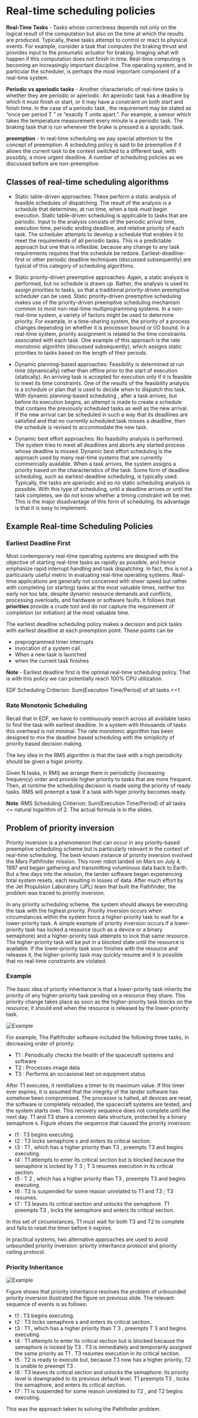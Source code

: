 # Real-time scheduling policies

**Real-Time Tasks** - Tasks whose correctness depends not only on the logical result of the computation but also on the time at which the results are produced. Typically, these tasks attempt to control or react to physical events. For example, consider a task that computes the braking thrust and provides input to the pneumatic actuator for braking. Imaging what will happen if this computation does not finish in time. Real-time computing is becoming an increasingly important discipline. The operating system, and in particular the scheduler, is perhaps the most important component of a real-time system. 


**Periodic vs aperiodic tasks** - Another characteristic of real-time tasks is whether they are periodic or aperiodic.
An aperiodic task has a deadline by which it must finish or start, or it may have
a constraint on both start and finish time. In the case of a periodic task , the requirement
may be stated as “once per period T ” or “exactly T units apart.”.  For example, a sensor which takes the temperature measurement every minute is a periodic task. The braking task that is run whenever the brake is pressed is a sporadic task. 


**preemption** - In real-time scheduling we pay special attention to the concept of preemption. A scheduling policy is said to be preemptive if it allows the current task to be context switched to a different task, with possibly, a more urgent deadline. A number of scheduling policies as we discussed before are non-preemptive.


## Classes of real-time scheduling algorithms

- Static table-driven approaches: These perform a static analysis of feasible
schedules of dispatching. The result of the analysis is a schedule that determines,
at run time, when a task must begin execution. Static table-driven scheduling is applicable to tasks that are periodic. Input
to the analysis consists of the periodic arrival time, execution time, periodic ending
deadline, and relative priority of each task. The scheduler attempts to develop
a schedule that enables it to meet the requirements of all periodic tasks. This is
a predictable approach but one that is inflexible, because any change to any task
requirements requires that the schedule be redone. Earliest-deadline-first or other
periodic deadline techniques (discussed subsequently) are typical of this category of
scheduling algorithms.

- Static priority-driven preemptive approaches: Again, a static analysis is performed,
but no schedule is drawn up. Rather, the analysis is used to assign
priorities to tasks, so that a traditional priority-driven preemptive scheduler
can be used. Static priority-driven preemptive scheduling makes use of the priority-driven
preemptive scheduling mechanism common to most non-real-time multiprogramming
systems. In a non-real-time system, a variety of factors might be used to
determine priority. For example, in a time-sharing system, the priority of a process
changes depending on whether it is processor bound or I/O bound. In a real-time
system, priority assignment is related to the time constraints associated with each
task. One example of this approach is the rate monotonic algorithm (discussed
subsequently), which assigns static priorities to tasks based on the length of their
periods.

- Dynamic planning-based approaches: Feasibility is determined at run time
(dynamically) rather than offline prior to the start of execution (statically).
An arriving task is accepted for execution only if it is feasible to meet its time
constraints. One of the results of the feasibility analysis is a schedule or plan
that is used to decide when to dispatch this task. With dynamic planning-based scheduling , after a task arrives, but before its
execution begins, an attempt is made to create a schedule that contains the previously
scheduled tasks as well as the new arrival. If the new arrival can be scheduled
in such a way that its deadlines are satisfied and that no currently scheduled task
misses a deadline, then the schedule is revised to accommodate the new task.

- Dynamic best effort approaches: No feasibility analysis is performed. The system
tries to meet all deadlines and aborts any started process whose deadline
is missed. Dynamic best effort scheduling is the approach used by many real-time systems
that are currently commercially available. When a task arrives, the system
assigns a priority based on the characteristics of the task. Some form of deadline
scheduling, such as earliest-deadline scheduling, is typically used. Typically, the
tasks are aperiodic and so no static scheduling analysis is possible. With this type
of scheduling, until a deadline arrives or until the task completes, we do not know
whether a timing constraint will be met. This is the major disadvantage of this form
of scheduling. Its advantage is that it is easy to implement.

## Example Real-time Scheduling Policies

### Earliest Deadline First

Most contemporary real-time operating systems are designed with the objective of
starting real-time tasks as rapidly as possible, and hence emphasize rapid interrupt
handling and task dispatching. In fact, this is not a particularly useful metric in evaluating
real-time operating systems. Real-time applications are generally not concerned
with sheer speed but rather with completing (or starting) tasks at the most
valuable times, neither too early nor too late, despite dynamic resource demands
and conflicts, processing overloads, and hardware or software faults. It follows that
**priorities** provide a crude tool and do not capture the requirement of completion
(or initiation) at the most valuable time.


The earliest deadline scheduling policy makes a decision and pick tasks with earliest deadline at each preemption point. These points can be 
 - preprogrammed timer interrupts
 - invocation of a system call.
 - When a new task is launched
 - when the current task finishes

**Note** - Earliest deadline first is the optimal real-time scheduling policy. That is with this policy we can potentially reach 100% CPU utilization.

EDF Scheduling Critierion: Sum(Execution Time/Period) of all tasks <=1

### Rate Monotonic Scheduling

Recall that in EDF, we have to continuously search across all available tasks to find the task with earliest deadline. In a system with thousands of tasks this overhead is not minimal. The rate monotonic algorithm has been designed to mix the deadline based scheduling with the simiplicity of priority based decision making.

The key idea in the RMS algorithm is that the task with a high periodicity should be given a higer priority. 

Given N tasks, in RMS we arrange them in periodicity (increasing frequency) order  and provide higher priority to tasks that are more frequent. Then, at runtime the scheduling decision is made using the priority of ready tasks. RMS will preempt a task if a task with higer priority becomes ready.

**Note** :RMS Scheduling Critierion: Sum(Execution Time/Period) of all tasks <= natural logarithm of 2. The actual formula is in the slides.

## Problem of priority inversion

Priority inversion is a phenomenon that can occur in any priority-based preemptive
scheduling scheme but is particularly relevant in the context of real-time scheduling.
The best-known instance of priority inversion involved the Mars Pathfinder
mission. This rover robot landed on Mars on July 4, 1997 and began gathering and
transmitting voluminous data back to Earth. But a few days into the mission, the
lander software began experiencing total system resets, each resulting in losses of
data. After much effort by the Jet Propulsion Laboratory (JPL) team that built the
Pathfinder, the problem was traced to priority inversion.

In any priority scheduling scheme, the system should always be executing the
task with the highest priority. Priority inversion occurs when circumstances within
the system force a higher-priority task to wait for a lower-priority task. A simple
example of priority inversion occurs if a lower-priority task has locked a resource
(such as a device or a binary semaphore) and a higher-priority task attempts to lock
that same resource. The higher-priority task will be put in a blocked state until the
resource is available. If the lower-priority task soon finishes with the resource and
releases it, the higher-priority task may quickly resume and it is possible that no
real-time constraints are violated.

### Example


The basic idea of priority inheritance is that a lower-priority task inherits
the priority of any higher-priority task pending on a resource they share. This
priority change takes place as soon as the higher-priority task blocks on the
resource; it should end when the resource is released by the lower-priority task.

![Example](Picture2.png)

For example, The Pathfinder software included the following three tasks, in decreasing
order of priority:
- T1 : Periodically checks the health of the spacecraft systems and software
- T2 : Processes image data
- T3 : Performs an occasional test on equipment status

After T1 executes, it reinitializes a timer to its maximum value. If this timer
ever expires, it is assumed that the integrity of the lander software has somehow
been compromised. The processor is halted, all devices are reset, the software is
completely reloaded, the spacecraft systems are tested, and the system starts over.
This recovery sequence does not complete until the next day. T1 and T3 share a
common data structure, protected by a binary semaphore s. Figure shows the
sequence that caused the priority inversion:

 - t1 : T3 begins executing.
- t2 : T3 locks semaphore s and enters its critical section.
- t3 : T1 , which has a higher priority than T3 , preempts T3 and begins executing.
- t4 : T1 attempts to enter its critical section but is blocked because the semaphore
is locked by T 3 ; T 3 resumes execution in its critical section.
- t5 : T 2 , which has a higher priority than T3 , preempts T3 and begins executing.
- t6 : T2 is suspended for some reason unrelated to T1 and T3 ; T3 resumes.
- t7 : T3 leaves its critical section and unlocks the semaphore. T1 preempts T3 ,
locks the semaphore and enters its critical section.

In this set of circumstances, T1 must wait for both T3 and T2 to complete and fails to
reset the timer before it expires.

In practical systems, two alternative approaches are used to avoid unbounded
priority inversion: priority inheritance protocol and priority ceiling protocol.

### Priority Inheritance

![Example](Picture1.png)

Figure shows that priority inheritance resolves the problem of unbounded
priority inversion illustrated the figure on previous slide. The relevant sequence of events is
as follows:

- t1 : T3 begins executing.
- t2 : T3 locks semaphore s and enters its critical section.
- t3 : T1 , which has a higher priority than T 3 , preempts T 3 and begins executing.
- t4 : T1 attempts to enter its critical section but is blocked because the semaphore
is locked by T3 . T3 is immediately and temporarily assigned the same
priority as T1 . T3 resumes execution in its critical section.
- t5 : T2 is ready to execute but, because T3 now has a higher priority, T2 is unable
to preempt T3 .
- t6 : T3 leaves its critical section and unlocks the semaphore: its priority level is
downgraded to its previous default level. T1 preempts T3 , locks the semaphore,
and enters its critical section.
- t7 : T1 is suspended for some reason unrelated to T2 , and T2 begins executing.

This was the approach taken to solving the Pathfinder problem.

